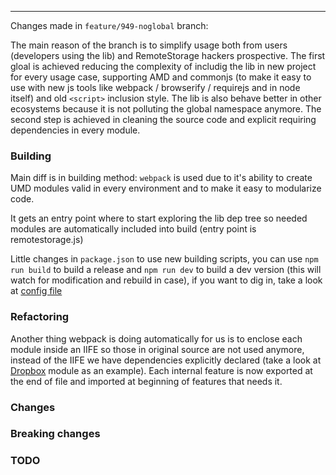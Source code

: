 
---
Changes made in `feature/949-noglobal` branch:

The main reason of the branch is to simplify usage both from users (developers using the lib) 
and RemoteStorage hackers prospective. The first gloal is achieved reducing the complexity of
includig the lib in new project for every usage case, supporting AMD
and commonjs (to make it easy to use with new js tools like
webpack / browserify / requirejs and in node itself) and old `<script>`
inclusion style. The lib is also behave better in other ecosystems
because it is not polluting the global namespace anymore.
The second step is achieved in cleaning the source code and explicit
requiring dependencies in every module.


### Building 
Main diff is in building method:
`webpack` is used due to it's ability to create UMD modules valid in every environment
and to make it easy to modularize code.

It gets an entry point where to start exploring the lib dep tree so
needed modules are automatically included into build (entry point is remotestorage.js)

Little changes in `package.json` to use new building scripts, you can 
use `npm run build` to build a release and `npm run dev` to build a dev
version (this will watch for modification and rebuild in case), 
if you want to dig in, take a look at [config file](webpack.config.js)


### Refactoring 
Another thing webpack is doing automatically for us is to enclose each
module inside an IIFE so those in original source are not used anymore,
instead of the IIFE we have dependencies explicitly declared (take a
look at [Dropbox](https://github.com/remotestorage/remotestorage.js/pull/951/files#diff-689ccd3fd11bc1e6ca004b57d4d9edc9) module
as an example).
Each internal feature is now exported at the end of file and
imported at beginning of features that needs it.


### Changes
### Breaking changes
### TODO